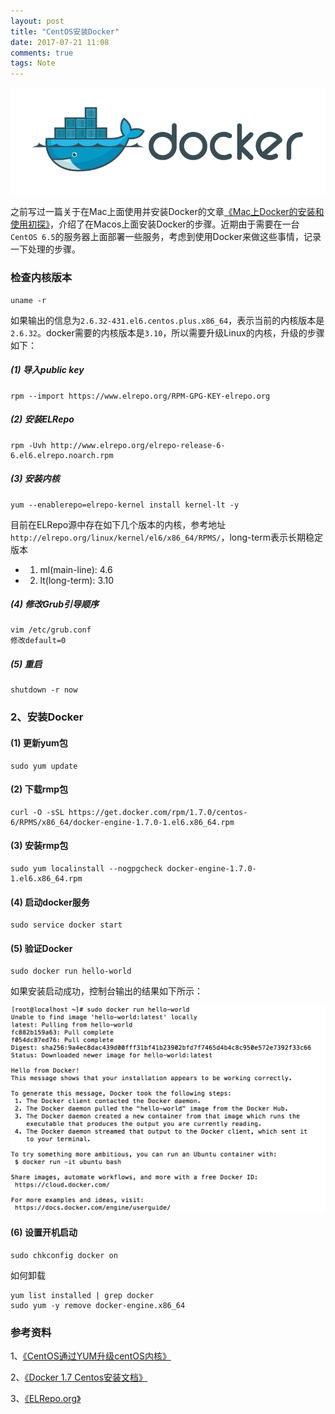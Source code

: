 ```yaml
---
layout: post
title: "CentOS安装Docker"
date: 2017-07-21 11:08
comments: true
tags: Note
---
```


![docker-logo-compressed.png](/images/install-docker-in-centos/docker-logo-compressed.png)

之前写过一篇关于在Mac上面使用并安装Docker的文章[《Mac上Docker的安装和使用初探》](http://blog.devzeng.com/blog/using-docker-on-macos.html)，介绍了在Macos上面安装Docker的步骤。近期由于需要在一台`CentOS 6.5`的服务器上面部署一些服务，考虑到使用Docker来做这些事情，记录一下处理的步骤。

### 检查内核版本

```
uname -r
```

如果输出的信息为`2.6.32-431.el6.centos.plus.x86_64`，表示当前的内核版本是`2.6.32`。docker需要的内核版本是`3.10`，所以需要升级Linux的内核，升级的步骤如下：

##### (1) 导入public key

```
rpm --import https://www.elrepo.org/RPM-GPG-KEY-elrepo.org
```

##### (2) 安装ELRepo

```
rpm -Uvh http://www.elrepo.org/elrepo-release-6-6.el6.elrepo.noarch.rpm
```

##### (3) 安装内核

```
yum --enablerepo=elrepo-kernel install kernel-lt -y
```

目前在ELRepo源中存在如下几个版本的内核，参考地址`http://elrepo.org/linux/kernel/el6/x86_64/RPMS/`，long-term表示长期稳定版本

- 1) ml(main-line): 4.6

- 2) lt(long-term): 3.10

##### (4) 修改Grub引导顺序

```
vim /etc/grub.conf
修改default=0
```

##### (5) 重启

```
shutdown -r now
```

### 2、安装Docker

#### (1) 更新yum包

```
sudo yum update
```

#### (2) 下载rmp包

```
curl -O -sSL https://get.docker.com/rpm/1.7.0/centos-6/RPMS/x86_64/docker-engine-1.7.0-1.el6.x86_64.rpm
```

#### (3) 安装rmp包

```
sudo yum localinstall --nogpgcheck docker-engine-1.7.0-1.el6.x86_64.rpm
```

#### (4) 启动docker服务

```
sudo service docker start
```

#### (5) 验证Docker

```
sudo docker run hello-world
```

如果安装启动成功，控制台输出的结果如下所示：

![docker-hello-world.png](/images/install-docker-in-centos/docker-hello-world.png)

#### (6) 设置开机启动

```
sudo chkconfig docker on
```

如何卸载

```
yum list installed | grep docker
sudo yum -y remove docker-engine.x86_64 
```

### 参考资料

1、[《CentOS通过YUM升级centOS内核》](http://www.centoscn.com/image-text/config/2016/0707/7591.html)

2、[《Docker 1.7 Centos安装文档》](https://docs.docker.com/v1.7/docker/installation/centos/)

3、[《ELRepo.org》](http://elrepo.org/tiki/tiki-index.php)
